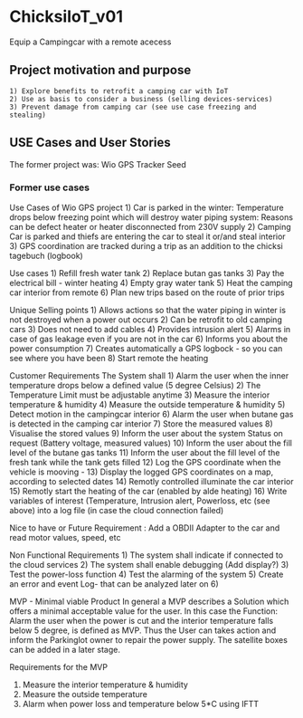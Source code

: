 # ChicksiIoT_v01
Equip a Campingcar with a remote acecess

## Project motivation and purpose 
	1) Explore benefits to retrofit a camping car with IoT
	2) Use as basis to consider a business (selling devices-services)
	3) Prevent damage from camping car (see use case freezing and stealing)

## USE Cases and User Stories
The former project was: Wio GPS Tracker Seed 
### Former use cases
Use Cases of Wio GPS project
	1) Car is parked in the winter: Temperature drops below freezing point which will destroy water piping system: Reasons can be defect heater or heater disconnected from 230V supply
	2) Camping Car is parked and thiefs are entering the car to steal it or/and steal interior
	3) GPS coordination are tracked during a trip as an addition to the chicksi tagebuch (logbook)

Use cases
	1) Refill fresh water tank 
	2) Replace butan gas tanks
	3) Pay the electrical bill - winter heating 
	4) Empty gray water tank
	5) Heat the camping car interior from remote
	6) Plan new trips based on the route of prior trips
	
Unique Selling points
	1) Allows actions so that the water piping in winter is not destroyed  when a power out occurs
	2) Can be retrofit to old camping cars 
	3) Does not need to add cables
	4) Provides intrusion alert
	5) Alarms in case of gas leakage even if you are not in the car
	6) Informs you about the power consumption 
	7) Creates automatically a GPS logbock - so you can see where you have been
	8) Start remote the heating
	

Customer Requirements
The System shall
	1) Alarm the user when the inner temperature drops below a defined value (5 degree Celsius)
	2) The Temperature Limit must be adjustable anytime
	3) Measure the interior temperature & humidity
	4) Measure the outside temperature & humidity
	5) Detect motion in the campingcar interior 
	6) Alarm the user when butane gas is detected in the camping car interior
	7) Store the measured values
	8) Visualise the stored values
	9) Inform the user about the system Status on request (Battery voltage, measured values)
	10) Inform the user about the fill level of the butane gas tanks
	11) Inform the user about the fill level of the fresh tank while the tank gets filled
	12) Log the GPS coordinate when the vehicle is mooving - 
	13) Display the logged GPS coordinates on a map, according to selected dates
	14) Remotly controlled illuminate the car interior
	15) Remotly start the heating of the  car (enabled by alde heating)
	16) Write variables of interest (Temperature, Intrusion alert, Powerloss, etc (see above) into a log file (in case the cloud connection failed)
	

Nice to have or Future Requirement : Add a OBDII Adapter to the car and read motor values, speed, etc

Non Functional Requirements
	1) The system shall indicate if connected to the cloud services
	2) The system shall enable debugging (Add display?)
	3) Test the power-loss function
	4) Test the alarming of the system
	5) Create an error and event Log- that can be analyzed later on
	6) 
	



MVP - Minimal viable Product
In general a MVP describes a Solution which offers a minimal acceptable value for the user. In this case the Function: Alarm the user when the power is cut and the interior temperature falls below 5 degree, is defined as MVP. Thus the User can takes action and inform the Parkinglot owner to repair the power supply.
The satellite boxes can be added in a later stage.

Requirements for the MVP
1) Measure the interior temperature & humidity
2) Measure the outside temperature
3) Alarm when power loss and temperature below 5*C using IFTT
